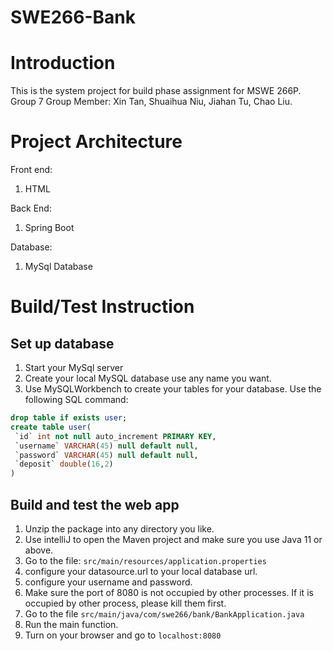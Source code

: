 # SWE266-Bank
# Introduction
This is the system project for build phase assignment for MSWE 266P.
Group 7
Group Member: Xin Tan, Shuaihua Niu, Jiahan Tu, Chao Liu.

# Project Architecture
Front end:
1. HTML

Back End:
1. Spring Boot

Database:
1. MySql Database

# Build/Test Instruction
## Set up database
1. Start your MySql server
2. Create your local MySQL database use any name you want.
3. Use MySQLWorkbench to create your tables for your database. Use the following SQL command: 
~~~~sql 
drop table if exists user;
create table user(
 `id` int not null auto_increment PRIMARY KEY,
 `username` VARCHAR(45) null default null,
 `password` VARCHAR(45) null default null,
 `deposit` double(16,2)
) 
~~~~

## Build and test the web app
1. Unzip the package into any directory you like.
2. Use intelliJ to open the Maven project and make sure you use Java 11 or above.
3. Go to the file: ```src/main/resources/application.properties```
4. configure your datasource.url to your local database url.
5. configure your username and password.
6. Make sure the port of 8080 is not occupied by other processes. If it is occupied by other process, please kill them first.
8. Go to the file ```src/main/java/com/swe266/bank/BankApplication.java```
9. Run the main function.
10. Turn on your browser and go to ```localhost:8080```

